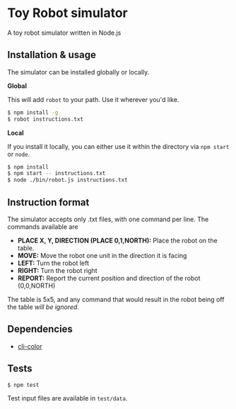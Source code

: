 # Toy Robot simulator

A toy robot simulator written in Node.js 

## Installation & usage

The simulator can be installed globally or locally. 

**Global**

This will add ```robot``` to your path. Use it wherever you'd like. 
```sh
$ npm install -g
$ robot instructions.txt
```

**Local**

If you install it locally, you can either use it within the directory via ```npm start``` or ```node```.
```sh
$ npm install
$ npm start -- instructions.txt
$ node ./bin/robot.js instructions.txt
```

## Instruction format

The simulator accepts only .txt files, with one command per line. The commands available are

- **PLACE X, Y, DIRECTION (PLACE 0,1,NORTH):** Place the robot on the table.
- **MOVE:** Move the robot one unit in the direction it is facing
- **LEFT:** Turn the robot left
- **RIGHT:** Turn the robot right
- **REPORT:** Report the current position and direction of the robot (0,0,NORTH)

The table is 5x5, and any command that would result in the robot being off the table *will be ignored*.

## Dependencies

- [cli-color](https://github.com/medikoo/cli-color)

## Tests

```sh
$ npm test
```

Test input files are available in ```test/data```. 


